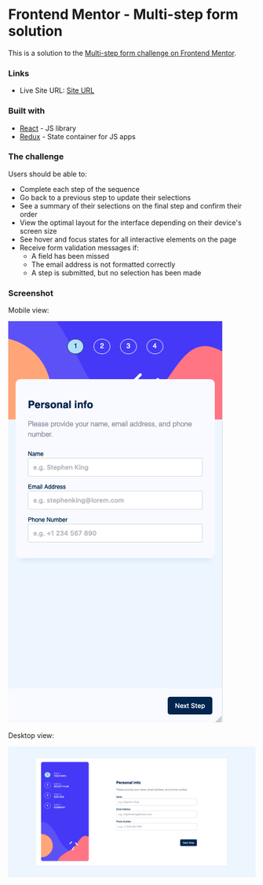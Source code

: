 # Frontend Mentor - Multi-step form solution

This is a solution to the [Multi-step form challenge on Frontend Mentor](https://www.frontendmentor.io/challenges/multistep-form-YVAnSdqQBJ).

### Links

- Live Site URL: [Site URL](https://multi-step-form-main-five.vercel.app/)

### Built with

- [React](https://reactjs.org/) - JS library
- [Redux](https://redux.js.org/) - State container for JS apps

### The challenge

Users should be able to:

- Complete each step of the sequence
- Go back to a previous step to update their selections
- See a summary of their selections on the final step and confirm their order
- View the optimal layout for the interface depending on their device's screen size
- See hover and focus states for all interactive elements on the page
- Receive form validation messages if:
  - A field has been missed
  - The email address is not formatted correctly
  - A step is submitted, but no selection has been made

### Screenshot

Mobile view:

![Mobile view view](./src/assets/images/mobile-view.png)

Desktop view:

![Desktop view](./src/assets/images/desktop-view.png)
